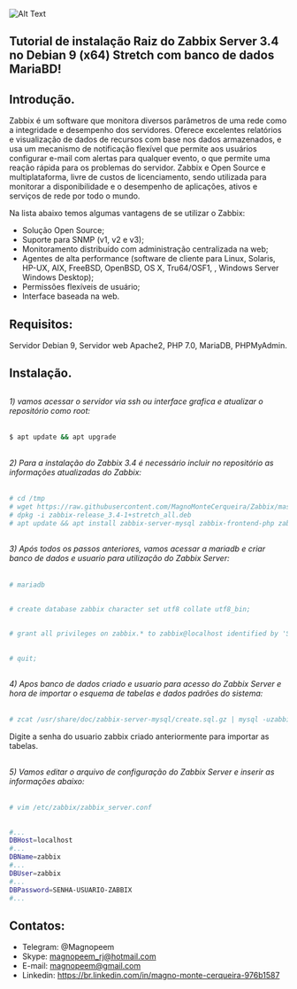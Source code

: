 
![Alt Text](https://github.com/MagnoMonteCerqueira/Zabbix/blob/master/Zabbix_3.4/src/img/Zabbix_server/banner_instalacao_zabbix_3.4.png)

##                                      Tutorial de instalação Raiz do Zabbix Server 3.4 no Debian 9 (x64) Stretch com banco de dados MariaBD!


## Introdução.

Zabbix é um software que monitora diversos parâmetros de uma rede como a integridade e desempenho dos servidores. Oferece excelentes relatórios e visualização de dados de recursos com base nos dados armazenados, e usa um mecanismo de notificação flexível que permite aos usuários configurar e-mail com alertas para qualquer evento, o que permite uma reação rápida para os problemas do servidor.
Zabbix e Open Source e multiplataforma, livre de custos de licenciamento, sendo utilizada para monitorar a disponibilidade e o desempenho de aplicações, ativos e serviços de rede por todo o mundo.

Na lista abaixo temos algumas vantagens de se utilizar o Zabbix:

* Solução Open Source;
* Suporte para SNMP (v1, v2 e v3);
* Monitoramento distribuído com administração centralizada na web;
* Agentes de alta performance (software de cliente para Linux, Solaris, HP-UX, AIX, FreeBSD, OpenBSD, OS X, Tru64/OSF1, , Windows Server Windows Desktop);
* Permissões flexíveis de usuário;
* Interface baseada na web.


## Requisitos:

Servidor Debian 9, Servidor web Apache2, PHP 7.0, MariaDB, PHPMyAdmin.


## Instalação.

##
###### 1)  vamos acessar o servidor via ssh ou interface grafica e atualizar o repositório como root:

```sh
$ apt update && apt upgrade 
```
##
###### 2)  Para a instalação do Zabbix 3.4 é necessário incluir no repositório as informações atualizadas do Zabbix:

```sh
# cd /tmp
# wget https://raw.githubusercontent.com/MagnoMonteCerqueira/Zabbix/master/Dicas_e_Truques/Zabbix_Server/Instalacao_3.4/Raiz/Arquivos/zabbix-release_3.4-1%2Bstretch_all.deb
# dpkg -i zabbix-release_3.4-1+stretch_all.deb
# apt update && apt install zabbix-server-mysql zabbix-frontend-php zabbix-agent -y
```

##
###### 3)  Após todos os passos anteriores, vamos acessar a mariadb e criar banco de dados e usuario para utilização do Zabbix Server:

```sh
# mariadb
```
##
```sh
# create database zabbix character set utf8 collate utf8_bin;
```
##
```sh
# grant all privileges on zabbix.* to zabbix@localhost identified by 'SENHA-USUARIO-ZABBIX';
```

##
```sh
# quit;
```
##
###### 4)  Apos banco de dados criado e usuario para acesso do Zabbix Server e hora de importar o esquema de tabelas e dados padrões do sistema:

```sh
# zcat /usr/share/doc/zabbix-server-mysql/create.sql.gz | mysql -uzabbix -p zabbix
```

Digite a senha do usuario zabbix criado anteriormente para importar as tabelas.

##
###### 5)  Vamos editar o arquivo de configuração do Zabbix Server e inserir as informações abaixo:

```sh
# vim /etc/zabbix/zabbix_server.conf
```
##
```sh
#...
DBHost=localhost
#...
DBName=zabbix
#...
DBUser=zabbix
#...
DBPassword=SENHA-USUARIO-ZABBIX
#...
```














##

## Contatos:


* Telegram: @Magnopeem
* Skype: magnopeem_rj@hotmail.com
* E-mail: magnopeem@gmail.com
* Linkedin: https://br.linkedin.com/in/magno-monte-cerqueira-976b1587

